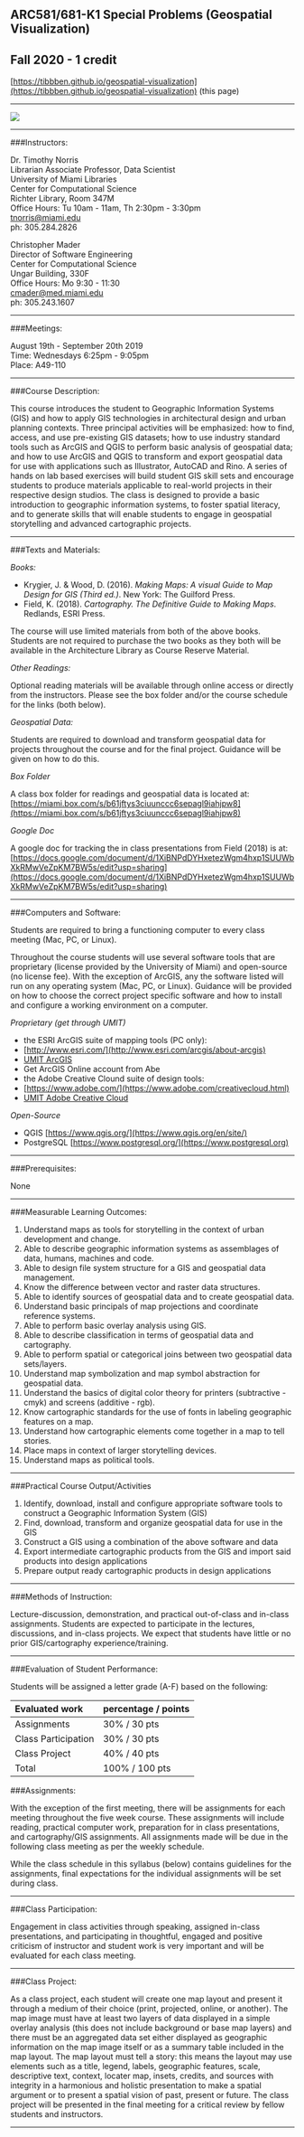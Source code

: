 ## ARC581/681-K1 Special Problems (Geospatial Visualization) 
## Fall 2020 - 1 credit  
[https://tibbben.github.io/geospatial-visualization](https://tibbben.github.io/geospatial-visualization) (this page)  

---

![](common/assets/images/Miami3D.png)

---

###Instructors:  

Dr. Timothy Norris  
Librarian Associate Professor, Data Scientist  
University of Miami Libraries  
Center for Computational Science  
Richter Library, Room 347M  
Office Hours: Tu 10am - 11am, Th 2:30pm - 3:30pm  
[tnorris@miami.edu](mailto:tnorris@miami.edu)  
ph: 305.284.2826  

Christopher Mader  
Director of Software Engineering  
Center for Computational Science  
Ungar Building, 330F  
Office Hours: Mo 9:30 - 11:30  
[cmader@med.miami.edu](mailto:cmader@med.miami.edu)  
ph: 305.243.1607

---

###Meetings:  

August 19th - September 20th 2019  
Time: Wednesdays 6:25pm - 9:05pm  
Place: A49-110  

---

###Course Description:  

This course introduces the student to Geographic Information Systems (GIS) and how to apply GIS technologies in architectural design and urban planning contexts. Three principal activities will be emphasized: how to find, access, and use pre-existing GIS datasets; how to use industry standard tools such as ArcGIS and QGIS to perform basic analysis of geospatial data; and how to use ArcGIS and QGIS to transform and export geospatial data for use with applications such as Illustrator, AutoCAD and Rino. A series of hands on lab based exercises will build student GIS skill sets and encourage students to produce materials applicable to real-world projects in their respective design studios. The class is designed to provide a basic introduction to geographic information systems, to foster spatial literacy, and to generate skills that will enable students to engage in geospatial storytelling and advanced cartographic projects.

---

###Texts and Materials: 

*Books:*  

-   Krygier, J. & Wood, D. (2016). *Making Maps: A visual Guide to Map Design for GIS (Third ed.)*. New York: The Guilford Press.  
-   Field, K. (2018). *Cartography. The Definitive Guide to Making Maps*. Redlands, ESRI Press.  

The course will use limited materials from both of the above books. Students are not required to purchase the two books as they both will be available in the Architecture Library as Course Reserve Material. 

*Other Readings:*  

Optional reading materials will be available through online access or directly from the instructors. Please see the box folder and/or the course schedule for the links (both below).

*Geospatial Data:*  

Students are required to download and transform geospatial data for projects throughout the course and for the final project. Guidance will be given on how to do this.

*Box Folder*  

A class box folder for readings and geospatial data is located at: [https://miami.box.com/s/b61jftys3ciuunccc6sepagl9iahjpw8](https://miami.box.com/s/b61jftys3ciuunccc6sepagl9iahjpw8)

*Google Doc*  

A google doc for tracking the in class presentations from Field (2018) is at: [https://docs.google.com/document/d/1XiBNPdDYHxetezWgm4hxp1SUUWbXkRMwVeZpKM7BW5s/edit?usp=sharing](https://docs.google.com/document/d/1XiBNPdDYHxetezWgm4hxp1SUUWbXkRMwVeZpKM7BW5s/edit?usp=sharing)

---

###Computers and Software:  

Students are required to bring a functioning computer to every class meeting (Mac, PC, or Linux).  

Throughout the course students will use several software tools that are proprietary (license provided by the University of Miami) and open-source (no license fee). With the exception of ArcGIS, any the software listed will run on any operating system (Mac, PC, or Linux). Guidance will be provided on how to choose the correct project specific software and how to install and configure a working environment on a computer.  

*Proprietary (get through UMIT)*  

-   the ESRI ArcGIS suite of mapping tools (PC only):
  -   [http://www.esri.com/](http://www.esri.com/arcgis/about-arcgis)
  -   [UMIT ArcGIS](https://www.it.miami.edu/a-z-listing/arcgis/index.html)  
  -   Get ArcGIS Online account from Abe
-   the Adobe Creative Clound suite of design tools:
  -   [https://www.adobe.com/](https://www.adobe.com/creativecloud.html)
  -   [UMIT Adobe Creative Cloud](https://www.it.miami.edu/a-z-listing/adobe-creative-cloud/index.html)  

*Open-Source*  

-   QGIS [https://www.qgis.org/](https://www.qgis.org/en/site/)  
-   PostgreSQL [https://www.postgresql.org/](https://www.postgresql.org)  

---

###Prerequisites:   

None  

---

###Measurable Learning Outcomes:  

1.  Understand maps as tools for storytelling in the context of urban development and change.
2.  Able to describe geographic information systems as assemblages of data, humans, machines and code.
3.  Able to design file system structure for a GIS and geospatial data management.
4.  Know the difference between vector and raster data structures.
5.  Able to identify sources of geospatial data and to create geospatial data.
6.  Understand basic principals of map projections and coordinate reference systems.
7.  Able to perform basic overlay analysis using GIS.
8.  Able to describe classification in terms of geospatial data and cartography.
9.  Able to perform spatial or categorical joins between two geospatial data sets/layers.
10.  Understand map symbolization and map symbol abstraction for geospatial data.
11.  Understand the basics of digital color theory for printers (subtractive - cmyk) and screens (additive - rgb).
12.  Know cartographic standards for the use of fonts in labeling geographic features on a map.
13.  Understand how cartographic elements come together in a map to tell stories.
14.  Place maps in context of larger storytelling devices.
15.  Understand maps as political tools.

---

###Practical Course Output/Activities

1.  Identify, download, install and configure appropriate software tools to construct a Geographic Information System (GIS)  
2.  Find, download, transform and organize geospatial data for use in the GIS  
3.  Construct a GIS using a combination of the above software and data  
4.  Export intermediate cartographic products from the GIS and import said products into design applications  
5.  Prepare output ready cartographic products in design applications  

---

###Methods of Instruction:  

Lecture-discussion, demonstration, and practical out-of-class and
in-class assignments. Students are expected to participate in the
lectures, discussions, and in-class projects. We expect that students
have little or no prior GIS/cartography experience/training.

---

###Evaluation of Student Performance: 

Students will be assigned a letter grade (A-F) based on the following:

| Evaluated work | percentage / points |  
|:--- |:--- |  
| Assignments | 30% / 30 pts |  
| Class Participation | 30% / 30 pts |  
| Class Project | 40% / 40 pts |  
| Total | 100% / 100 pts |  

###Assignments:  

With the exception of the first meeting, there will be assignments for each meeting throughout 
the five week course. These assignments will include reading, practical computer work, preparation 
for in class presentations, and cartography/GIS assignments. All assignments made will be due in the 
following class meeting as per the weekly schedule.  

While the class schedule in this syllabus (below) contains guidelines for the assignments, final expectations for the individual assignments will be set during class.

---

###Class Participation:  

Engagement in class activities through speaking, assigned in-class presentations, and participating in 
thoughtful, engaged and positive criticism of instructor and student work is very important and will 
be evaluated for each class meeting.

---

###Class Project:  

As a class project, each student will create one map layout and present it through a medium of their choice (print, projected, online, or another). The map image must have at least two layers of data displayed in a simple overlay analysis (this does not include background or base map layers) and there must be an aggregated data set either displayed as geographic information on the map image itself or as a summary table included in the map layout. The map layout must tell a story: this means the layout may use elements such as a title, legend, labels, geographic features, scale, descriptive text, context, locater map, insets, credits, and sources with integrity in a harmonious and holistic presentation to make a spatial argument or to present a spatial vision of past, present or future. The class project will be presented in the final meeting for a critical review by fellow students and instructors.

---
